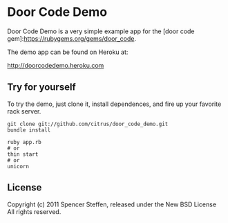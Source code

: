 Door Code Demo
==============

Door Code Demo is a very simple example app for the [door code gem]:https://rubygems.org/gems/door_code.

The demo app can be found on Heroku at:

http://doorcodedemo.heroku.com


Try for yourself
----------------

To try the demo, just clone it, install dependences, and fire up your favorite rack server.

    git clone git://github.com/citrus/door_code_demo.git
    bundle install
    
    ruby app.rb 
    # or
    thin start
    # or
    unicorn
    


License
-------

Copyright (c) 2011 Spencer Steffen, released under the New BSD License All rights reserved.
